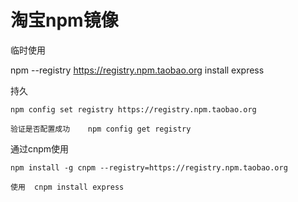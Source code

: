 # 淘宝npm镜像

临时使用

npm --registry https://registry.npm.taobao.org install express

持久

    npm config set registry https://registry.npm.taobao.org

    验证是否配置成功    npm config get registry

通过cnpm使用

    npm install -g cnpm --registry=https://registry.npm.taobao.org

    使用  cnpm install express
